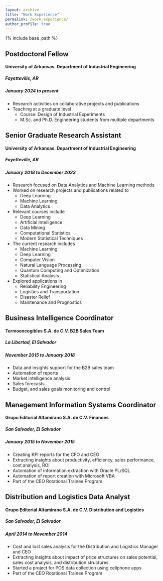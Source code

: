 ```yaml
---
layout: archive
title: "Work Experience"
permalink: /work_experience/
author_profile: true
---
```


{% include base_path %}
<!--
{% for post in site.education reversed %}
  {% include archive-single.html %}
{% endfor %} -->
## Postdoctoral Fellow
#### University of Arkansas. Department of Industrial Engineering 
##### Fayetteville, AR
##### January 2024 to present
- Research activities on collaborative projects and publications
- Teaching at a graduate level 
	- Course: Design of Industrial Experiments
	- M.Sc. and Ph.D. Engineering students from multiple departments

## Senior Graduate Research Assistant
#### University of Arkansas. Department of Industrial Engineering 
##### Fayetteville, AR
##### January 2018 to December 2023

- Research focused on Data Analytics and Machine Learning methods
- Worked on research projects and publications related to 
	- Deep Learning
	- Machine Learning
	- Data Analytics
- Relevant courses include 
	- Deep Learning
	- Artificial Intelligence
	- Data Mining
	- Computational Statistics
	- Modern Statistical Techniques
- The current research includes
	- Machine Learning
	- Deep Learning
	- Computer Vision
	- Natural Language Processing
	- Quantum Computing and Optimization
	- Statistical Analysis
- Explored applications in 
	- Reliability Engineering
	- Logistics and Transportation
	- Disaster Relief
	- Maintenance and Prognostics	

## Business Intelligence Coordinator
#### Termoencogibles S.A. de C.V. B2B Sales Team
##### La Libertad, El Salvador
##### November 2015 to January 2018

- Data and insights support for the B2B sales team
- Automation of reports
- Market intelligence analysis
- Sales forecasts
- Budget, and sales goals monitoring and control

## Management Information Systems Coordinator
#### Grupo Editorial Altamirano S.A. de C.V. Finances
##### San Salvador, El Salvador
##### January 2015 to November 2015

- Creating KPI reports for the CFO and CEO 
- Extracting insights about productivity, efficiency, sales performance, cost analysis, ROI
- Automation of information extraction with Oracle PL/SQL
- Automation of report creation with Microsoft VBA
- Part of the CEO Rotational Trainee Program

## Distribution and Logistics Data Analyst
#### Grupo Editorial Altamirano S.A. de C.V. Distribution and Logistics
##### San Salvador, El Salvador
##### April 2014 to November 2014

- Cost and lost sales analysis for the Distribution and Logistics Manager and CEO
- Extracting insights about impact of price structures on sales potential, sales cost analysis, and distribution structures
- Started a project for POS data collection using cellphone apps
- Part of the CEO Rotational Trainee Program